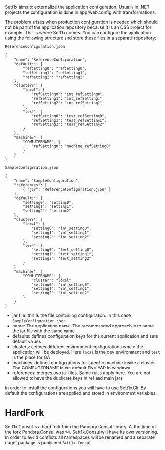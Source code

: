 Sett1x aims to externalize the application configuration. Usually in .NET projects the configuration is done in app/web.config with transformations.

The problem arises when production configuration is needed which should not be part of the application repository because it is an OSS project for example.
This is where Sett1x comes. You can configure the application using the following structure and store these files in a separate repository:

`ReferenceConfiguration.json`
```
{
    "name": "ReferenceConfiguration",
    "defaults": {
        "refSetting0": "refSetting0",
        "refSetting1": "refSetting1",
        "refSetting2": "refSetting2"
    },
    "clusters": {
        "local": {
            "refSetting0": "int_refSetting0",
            "refSetting1": "int_refSetting1",
            "refSetting2": "int_refSetting2"
        },
        "test": {
            "refSetting0": "test_refSetting0",
            "refSetting1": "test_refSetting1",
            "refSetting2": "test_refSetting2"
        }
    },
    "machines": {
        "COMPUTERNAME": {
            "refSetting0": "machine_refSetting0"
        }
    }
}
```

`SampleConfiguration.json`
```
{
    "name": "SampleConfiguration",
    "references": [
        { "jar": "ReferenceConfiguration.json" }
    ],
    "defaults": {
        "setting0": "setting0",
        "setting1": "setting1",
        "setting2": "setting2"
    },
    "clusters": {
        "local": {
            "setting0": "int_setting0",
            "setting1": "int_setting1",
            "setting2": "int_setting2"
        },
        "test": {
            "setting0": "test_setting0",
            "setting1": "test_setting1",
            "setting2": "test_setting2"
        }
    }
    "machines": {
        "COMPUTERNAME": {
            "cluster": "local"
            "setting0": "int_setting0",
            "setting1": "int_setting1",
            "setting2": "int_setting2"
        }
    }
}
```

- jar file: this is the file containing configuration. In this case `SampleConfiguration.json`
- name: The application name. The recommended approach is to name the jar file with the same name
- defaults: defines configuration keys for the current application and sets default values
- clusters: defines different environment configurations where the application will be deployed. Here `local` is the dev environment and `test` is the place for QA
- machines: defines configurations for specific machine inside a cluster. The COMPUTERNAME is the default ENV VAR in windows.
- references: merges two jar files. Same rules apply here. You are not allowed to have the duplicate keys in ref and main jars

In order to install the configurations you will have to use Sett1x.Cli. By default the configurations are applied and stored in environment variables.

HardFork
========
Sett1x.Consul is a hard fork from the Pandora.Consul library. At the time of the fork Pandora.Consul was v4. Sett1x.Consul will have its own versioning. In order to avoid conflicts all namespaces will be renamed and a separate nuget package is published `Sett1x.Consul`